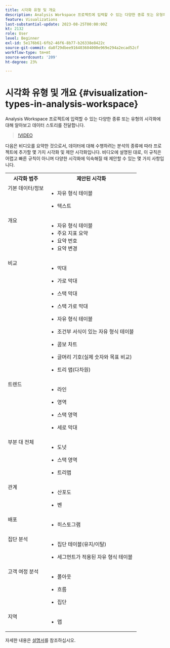 ```yaml
---
title: 시각화 유형 및 개요
description: Analysis Workspace 프로젝트에 입력할 수 있는 다양한 종류 또는 유형의 시각화에 대해 알아보고 데이터 스토리를 전달합니다.
feature: Visualizations
last-substantial-update: 2023-08-25T00:00:00Z
kt: 2132
role: User
level: Beginner
exl-id: 5e176b61-6fb2-46f6-8b77-b26338e8422c
source-git-commit: da8f29dbee916403604000e969e294a2ecad52cf
workflow-type: tm+mt
source-wordcount: '209'
ht-degree: 23%

---
```


# 시각화 유형 및 개요 {#visualization-types-in-analysis-workspace}

Analysis Workspace 프로젝트에 입력할 수 있는 다양한 종류 또는 유형의 시각화에 대해 알아보고 데이터 스토리를 전달합니다.

>[!VIDEO](https://video.tv.adobe.com/v/33223/?quality=12&learn=on&captions=kor)

다음은 비디오를 요약한 것으로서, 데이터에 대해 수행하려는 분석의 종류에 따라 프로젝트에 추가할 몇 가지 시각화 및 제안 시각화입니다. 비디오에 설명된 대로, 이 규칙은 어렵고 빠른 규칙이 아니며 다양한 시각화에 익숙해질 때 제안할 수 있는 몇 가지 사항입니다.

<table style="max-width: 1214px;">
<tr>
    <th>
        시각화 범주
    </th>
    <th>
        제안된 시각화
    </th>
</tr>
<tr>
  <td style="vertical-align: top;">기본 데이터/정보
  </td>

<td style="vertical-align: top;">

* 자유 형식 테이블
* 텍스트

  </td>
</tr>
<tr>
  <td style="vertical-align: top;">개요
  </td>

<td style="vertical-align: top;">

* 자유 형식 테이블
* 주요 지표 요약
* 요약 번호
* 요약 변경

</td>
</tr>
<tr>
  <td style="vertical-align: top;">비교
  </td>

<td style="vertical-align: top;">

* 막대
* 가로 막대
* 스택 막대
* 스택 가로 막대
* 자유 형식 테이블
* 조건부 서식이 있는 자유 형식 테이블
* 콤보 차트
* 글머리 기호(실제 숫자와 목표 비교)
* 트리 맵(다차원)

  </td>
</tr>
<tr>
  <td style="vertical-align: top;">트렌드
  </td>

<td style="vertical-align: top;">

* 라인
* 영역
* 스택 영역
* 세로 막대

  </td>
</tr>
<tr>
  <td style="vertical-align: top;">부분 대 전체
  </td>

<td style="vertical-align: top;">

* 도넛
* 스택 영역
* 트리맵

  </td>
</tr>
<tr>
  <td style="vertical-align: top;">관계
  </td>

<td style="vertical-align: top;">

* 산포도
* 벤

  </td>
</tr>
<tr>
  <td style="vertical-align: top;">배포
  </td>

<td style="vertical-align: top;">

* 히스토그램

  </td>
</tr>
<tr>
  <td style="vertical-align: top;">집단 분석
  </td>

<td style="vertical-align: top;">

* 집단 테이블(유지/이탈)
* 세그먼트가 적용된 자유 형식 테이블

  </td>
</tr>
<tr>
  <td style="vertical-align: top;">고객 여정 분석
  </td>

<td style="vertical-align: top;">

* 폴아웃
* 흐름
* 집단

  </td>
</tr>
<tr>
  <td style="vertical-align: top;">지역
  </td>

<td style="vertical-align: top;">

* 맵

  </td>
</tr>


</table>

자세한 내용은 [설명서](https://experienceleague.adobe.com/ko/docs/analytics/analyze/analysis-workspace/visualizations/freeform-analysis-visualizations.html)를 참조하십시오.
